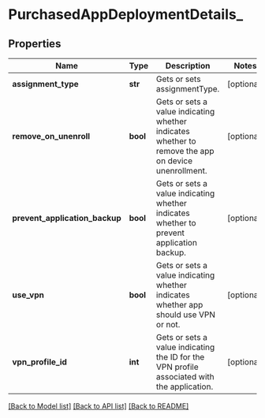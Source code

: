 # PurchasedAppDeploymentDetails_

## Properties
Name | Type | Description | Notes
------------ | ------------- | ------------- | -------------
**assignment_type** | **str** | Gets or sets assignmentType. | [optional] 
**remove_on_unenroll** | **bool** | Gets or sets a value indicating whether indicates whether to remove the app on device unenrollment. | [optional] 
**prevent_application_backup** | **bool** | Gets or sets a value indicating whether indicates whether to prevent application backup. | [optional] 
**use_vpn** | **bool** | Gets or sets a value indicating whether indicates whether app should use VPN or not. | [optional] 
**vpn_profile_id** | **int** | Gets or sets a value indicating the ID for the VPN profile associated with the application. | [optional] 

[[Back to Model list]](../README.md#documentation-for-models) [[Back to API list]](../README.md#documentation-for-api-endpoints) [[Back to README]](../README.md)


